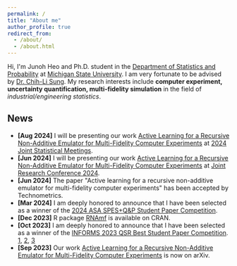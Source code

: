```yaml
---
permalink: /
title: "About me"
author_profile: true
redirect_from: 
  - /about/
  - /about.html
---
```


Hi, I'm Junoh Heo and Ph.D. student in the [Department of Statistics and Probability](https://stt.natsci.msu.edu/) at [Michigan State University](https://msu.edu/). I am very fortunate to be advised by [Dr. Chih-Li Sung](https://chihli.github.io). My research interests include **computer experiment, uncertainty quantification, multi-fidelity simulation** in the field of *industrial/engineering statistics*. 

News
------
* **[Aug 2024]** I will be presenting our work [Active Learning for a Recursive Non-Additive Emulator for Multi-Fidelity Computer Experiments](https://arxiv.org/abs/2309.11772) at [2024 Joint Statistical Meetings](https://ww2.amstat.org/meetings/jsm/2024/index.cfm).
* **[Jun 2024]** I will be presenting our work [Active Learning for a Recursive Non-Additive Emulator for Multi-Fidelity Computer Experiments](https://arxiv.org/abs/2309.11772) at [Joint Research Conference 2024](https://uwaterloo.ca/joint-research-conference-statistics-quality-industry-technology/).
* **[Jun 2024]** The paper "Active learning for a recursive non-additive emulator for multi-fidelity computer experiments" has been accepted by Technometrics.
* **[Mar 2024]** I am deeply honored to announce that I have been selected as a winner of the [2024 ASA SPES+Q&P Student Paper Competition](https://community.amstat.org/spes/outreach/studentpapercompetition). 
* **[Dec 2023]** R package [RNAmf](https://cran.r-project.org/web/packages/RNAmf/index.html) is available on CRAN.
* **[Oct 2023]** I am deeply honored to announce that I have been selected as a winner of the [INFORMS 2023 QSR Best Student Paper Competition](https://connect.informs.org/qsr/awards). [1](https://www.informs.org/Recognizing-Excellence/Community-Prizes/Quality-Statistics-Reliability-Section/Best-Student-Paper), [2](https://www.linkedin.com/posts/informs-quality-statistics-and-reliability-qsr_informsqsr-quality-statistics-activity-7120983705677963264-GJyB/), [3](https://stt.natsci.msu.edu/news/heo-wins-informs-2023-best-student-paper-competition.aspx)
* **[Sep 2023]** Our work [Active Learning for a Recursive Non-Additive Emulator for Multi-Fidelity Computer Experiments](https://arxiv.org/abs/2309.11772) is now on arXiv.


